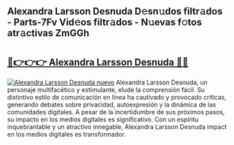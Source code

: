 ## Alexandra Larsson Desnuda D𝚎sn𝚞dos filtr𝚊dos - Parts-7Fv Vid𝚎os filtr𝚊dos - N𝚞evas f𝚘tos atr𝚊ctivas ZmGGh

# <h2><a href="http://mb4rjq.tromn.icu/?c=Alexandra+Larsson+Desnuda">🔗👉👉👉 Alexandra Larsson Desnuda 🔗🔗</a></h2>

[![Alexandra Larsson Desnuda nuevo](https://i.imgur.com/pEAQMta.gif)](http://mb4rjq.tromn.icu/?c=Alexandra+Larsson+Desnuda)
Alexandra Larsson Desnuda, un personaje multifacético y estimulante, elude la comprensión fácil. Su distintivo estilo de comunicación en línea ha cautivado y provocado críticas, generando debates sobre privacidad, autoexpresión y la dinámica de las comunidades digitales. A pesar de la incertidumbre de sus próximos pasos, su impacto en los medios digitales es significativo. Con un espíritu inquebrantable y un atractivo innegable, Alexandra Larsson Desnuda impact en los medios digitales es transformador.
